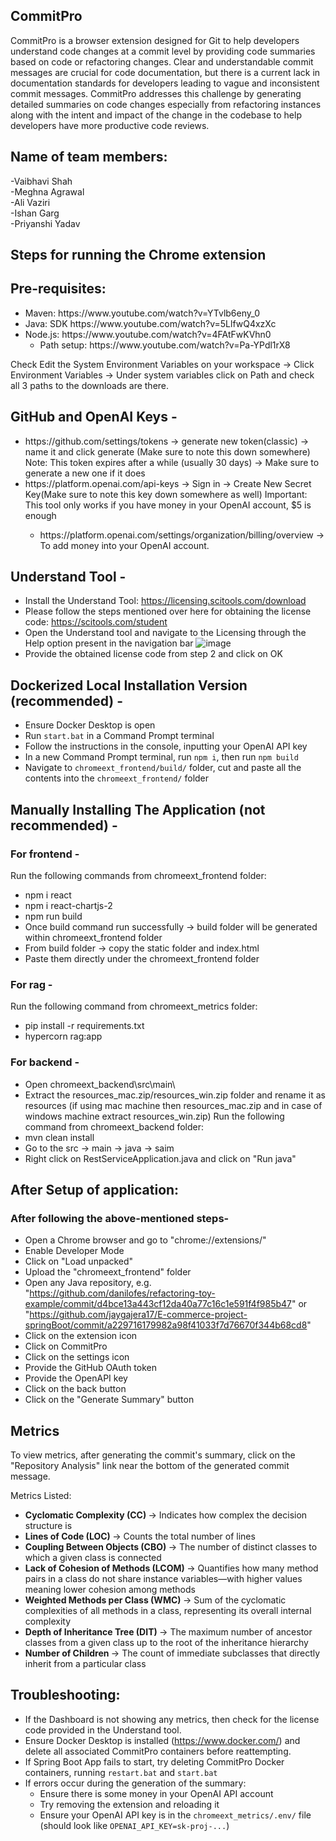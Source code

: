 ## CommitPro
CommitPro is a browser extension designed for Git to help developers understand code changes at a commit level by providing code summaries based on code or refactoring changes. Clear and understandable commit messages are crucial for code documentation, but there is a current lack in documentation standards for developers leading to vague and inconsistent commit messages. CommitPro addresses this challenge by generating detailed summaries on code changes especially from refactoring instances along with the intent and impact of the change in the codebase to help developers have more productive code reviews.
## Name of team members:
-Vaibhavi Shah <br/>
-Meghna Agrawal <br/>
-Ali Vaziri <br/>
-Ishan Garg <br/>
-Priyanshi Yadav <br/>
## Steps for running the Chrome extension
## Pre-requisites:
<ul>
  <li>Maven: https://www.youtube.com/watch?v=YTvlb6eny_0</li>
  <li>Java: SDK https://www.youtube.com/watch?v=5LlfwQ4xzXc</li>
  <li>Node.js: https://www.youtube.com/watch?v=4FAtFwKVhn0
  <ul>
  <li>Path setup: https://www.youtube.com/watch?v=Pa-YPdl1rX8</li>
  </ul></li>
</ul>
Check Edit the System Environment Variables on your workspace -> Click Environment Variables -> Under system variables click on Path and check all 3 paths to the downloads are there.

## GitHub and OpenAI Keys -
<ul>
  <li>https://github.com/settings/tokens -> generate new token(classic) -> name it and click generate (Make sure to note this down somewhere)
    Note: This token expires after a while (usually 30 days) -> Make sure to generate a new one if it does</li>
  <li>https://platform.openai.com/api-keys -> Sign in -> Create New Secret Key(Make sure to note this key down somewhere as well) Important: This tool only works if you have money in your OpenAI account, $5 is enough</li>
  <ul>
  <li> https://platform.openai.com/settings/organization/billing/overview -> To add money into your OpenAI account. 
  </ul></li>
</ul>

## Understand Tool -
- Install the Understand Tool: https://licensing.scitools.com/download
- Please follow the steps mentioned over here for obtaining the license code: https://scitools.com/student
- Open the Understand tool and navigate to the Licensing through the Help option present in the navigation bar
  ![image](https://github.com/user-attachments/assets/f5f6e549-6764-44d0-813f-752755f920bf)
- Provide the obtained license code from step 2 and click on OK
</ul>

## Dockerized Local Installation Version (recommended) -
- Ensure Docker Desktop is open
- Run `start.bat` in a Command Prompt terminal
- Follow the instructions in the console, inputting your OpenAI API key
- In a new Command Prompt terminal, run `npm i`, then run `npm build`
- Navigate to `chromeext_frontend/build/` folder, cut and paste all the contents into the `chromeext_frontend/` folder 

## Manually Installing The Application (not recommended) - 
### For frontend -
Run the following commands from chromeext_frontend folder:
-	npm i react
-	npm i react-chartjs-2
-	npm run build
-	Once build command run successfully -> build folder will be generated within chromeext_frontend folder
-	From build folder -> copy the static folder and index.html
-	Paste them directly under the chromeext_frontend folder

### For rag -
Run the following command from chromeext_metrics folder:
-	pip install -r requirements.txt
-	hypercorn rag:app

### For backend -
- Open chromeext_backend\src\main\
- Extract the resources_mac.zip/resources_win.zip folder and rename it as resources (if using mac machine then resources_mac.zip and in case of windows machine extract resources_win.zip) Run the following command from chromeext_backend folder:
-	mvn clean install
-	Go to the src -> main -> java -> saim
-	Right click on RestServiceApplication.java and click on "Run java"



## After Setup of application:
### After following the above-mentioned steps-
- Open a Chrome browser and go to "chrome://extensions/"
- Enable Developer Mode
- Click on "Load unpacked"
- Upload the "chromeext_frontend" folder
- Open any Java repository, e.g. "https://github.com/danilofes/refactoring-toy-example/commit/d4bce13a443cf12da40a77c16c1e591f4f985b47" or "https://github.com/jaygajera17/E-commerce-project-springBoot/commit/a229716179982a98f41033f7d76670f344b68cd8"
- Click on the extension icon
- Click on CommitPro
- Click on the settings icon
- Provide the GitHub OAuth token
- Provide the OpenAPI key
- Click on the back button
- Click on the "Generate Summary" button

## Metrics
To view metrics, after generating the commit's summary, click on the "Repository Analysis" link near the bottom of the generated commit message.

Metrics Listed: 
- <b> Cyclomatic Complexity (CC) </b> -> Indicates how complex the decision structure is
- <b> Lines of Code (LOC) </b> -> Counts the total number of lines
- <b> Coupling Between Objects (CBO) </b> -> The number of distinct classes to which a given class is connected
- <b> Lack of Cohesion of Methods (LCOM) </b> -> Quantifies how many method pairs in a class do not share instance variables—with higher values meaning lower cohesion among methods
- <b> Weighted Methods per Class (WMC) </b> -> Sum of the cyclomatic complexities of all methods in a class, representing its overall internal complexity
- <b> Depth of Inheritance Tree (DIT) </b> -> The maximum number of ancestor classes from a given class up to the root of the inheritance hierarchy
- <b> Number of Children </b> -> The count of immediate subclasses that directly inherit from a particular class

## Troubleshooting:
- If the Dashboard is not showing any metrics, then check for the license code provided in the Understand tool.
- Ensure Docker Desktop is installed (https://www.docker.com/) and delete all associated CommitPro containers before reattempting.
- If Spring Boot App fails to start, try deleting CommitPro Docker containers, running `restart.bat` and `start.bat`
- If errors occur during the generation of the summary:
  - Ensure there is some money in your OpenAI API account
  - Try removing the extension and reloading it
  - Ensure your OpenAI API key is in the `chromeext_metrics/.env/` file (should look like `OPENAI_API_KEY=sk-proj-...`)
